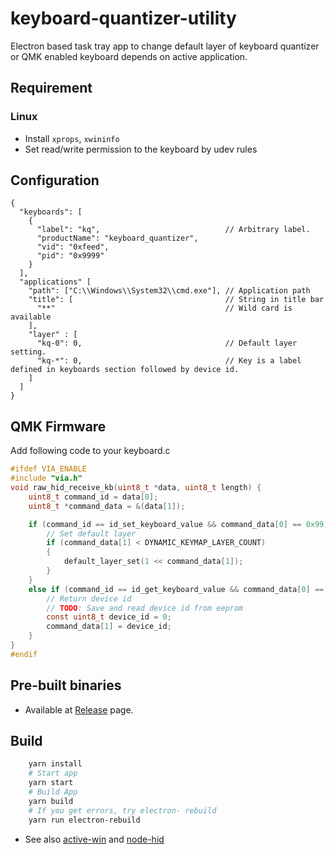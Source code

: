 # keyboard-quantizer-utility
Electron based task tray app to change default layer of keyboard quantizer or QMK enabled keyboard depends on active application.

## Requirement
### Linux
 - Install `xprops`, `xwininfo`
 - Set read/write permission to the keyboard by udev rules

## Configuration

```
{
  "keyboards": [
    {
      "label": "kq",                            // Arbitrary label.
      "productName": "keyboard_quantizer",
      "vid": "0xfeed",
      "pid": "0x9999"
    }
  ],
  "applications" [
    "path": ["C:\\Windows\\System32\\cmd.exe"], // Application path
    "title": [                                  // String in title bar
      "**"                                      // Wild card is available
    ],
    "layer" : [
      "kq-0": 0,                                // Default layer setting.
      "kq-*": 0,                                // Key is a label defined in keyboards section followed by device id.
    ]
  ]
}
```

## QMK Firmware

Add following code to your keyboard.c

```c
#ifdef VIA_ENABLE
#include "via.h"
void raw_hid_receive_kb(uint8_t *data, uint8_t length) {
    uint8_t command_id = data[0];
    uint8_t *command_data = &(data[1]);

    if (command_id == id_set_keyboard_value && command_data[0] == 0x99) {
        // Set default layer
        if (command_data[1] < DYNAMIC_KEYMAP_LAYER_COUNT)
        {
            default_layer_set(1 << command_data[1]);
        }
    }
    else if (command_id == id_get_keyboard_value && command_data[0] == 0x99) {
        // Return device id
        // TODO: Save and read device id from eeprom
        const uint8_t device_id = 0;
        command_data[1] = device_id;
    }
}
#endif
```

## Pre-built binaries
- Available at [Release](https://github.com/sekigon-gonnoc/keyboard-quantizer-utility/releases) page.

## Build

```bash
    yarn install
    # Start app
    yarn start
    # Build App
    yarn build
    # If you get errors, try electron- rebuild
    yarn run electron-rebuild
```

- See also [active-win](https://github.com/sindresorhus/active-win) and [node-hid](https://github.com/node-hid/node-hid)
